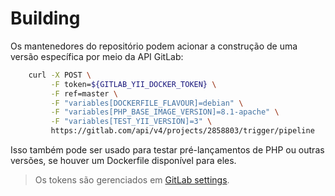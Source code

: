 # Building

Os mantenedores do repositório podem acionar a construção de uma versão específica por meio da API GitLab:

```bash
    curl -X POST \
         -F token=${GITLAB_YII_DOCKER_TOKEN} \
         -F ref=master \
         -F "variables[DOCKERFILE_FLAVOUR]=debian" \
         -F "variables[PHP_BASE_IMAGE_VERSION]=8.1-apache" \
         -F "variables[TEST_YII_VERSION]=3" \
         https://gitlab.com/api/v4/projects/2858803/trigger/pipeline
```

Isso também pode ser usado para testar pré-lançamentos de PHP ou outras versões, se houver um Dockerfile disponível para eles.

> Os tokens são gerenciados em [GitLab settings](https://docs.gitlab.com/ee/user/profile/personal_access_tokens.html).
